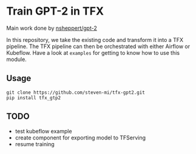 # Train GPT-2 in TFX 
Main work done by [nsheppert/gpt-2](https://github.com/nshepperd/gpt-2)

In this repository, we take the existing code and transform it into a TFX pipeline. The TFX pipeline can then be orchestrated with either Airflow or Kubeflow. Have a look at `examples` for getting to know how to use this module.

## Usage
```
git clone https://github.com/steven-mi/tfx-gpt2.git
pip install tfx_gtp2
```

## TODO
- test kubeflow example
- create component for exporting model to TFServing
- resume training

